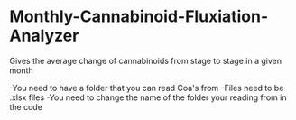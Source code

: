 # Monthly-Cannabinoid-Fluxiation-Analyzer
Gives the average change of cannabinoids from stage to stage in a given month

-You need to have a folder that you can read Coa's from
-Files need to be .xlsx files
-You need to change the name of the folder your reading from in the code
